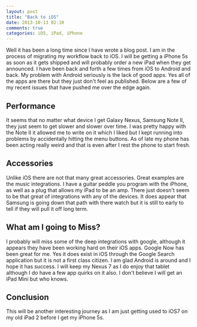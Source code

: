 ```yaml
---
layout: post
title: "Back to iOS"
date: 2013-10-13 02:10
comments: true
categories: iOS, iPad, iPhone 
---
```


Well it has been a long time since I have wrote a blog post. I am in the process of migrating my workflow back to iOS. I will be getting a iPhone 5s as soon as it gets shipped and will probably order a new iPad when they get announced. I have been back and forth a few times from iOS to Android and back. My problem with Android seriously is the lack of good apps. Yes all of the apps are there but they just don't feel as published. Below are a few of my recent issues that have pushed me over the edge again.

## Performance

It seems that no matter what device I get Galaxy Nexus, Samsung Note II, they just seem to get slower and slower over time. I was pretty happy with the Note II it allowed me to write on it which I liked but I kept running into problems by accidentally hitting the menu buttons. As of late my phone has been acting really weird and that is even after I rest the phone to start fresh.

## Accessories

Unlike iOS there are not that many great accessories. Great examples are the music integrations. I have a guitar peddle you program with the iPhone, as well as a plug that allows my iPad to be an amp. There just doesn't seem to be that great of integrations with any of the devices. It does appear that Samsung is going down that path with there watch but it is still to early to tell if they will pull it off long term.

## What am I going to Miss?

I probably will miss some of the deep integrations with google, although it appears they have been working hard on their iOS apps. Google Now has been great for me. Yes it does exist in iOS through the Google Search application but it is not a first class citizen. I am glad Android is around and I hope it has success. I will keep my Nexus 7 as I do enjoy that tablet although I do have a few app quirks on it also. I don't believe I will get an iPad Mini but who knows.

## Conclusion 

This will be another interesting journey as I am just getting used to iOS7 on my old iPad 2 before I get my iPhone 5s.
